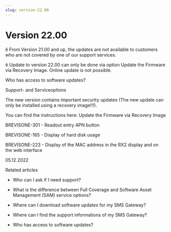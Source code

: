 ```yaml
---
slug: version-22.00
---
```


# Version 22.00

ê From Version 21.00 and up, the updates are not available to customers who
are not covered by one of our support services.

ê Update to version 22.00 can only be done via option Update the Firmware via
Recovery Image. Online update is not possible.

Who has access to software updates?

Support- and Serviceoptions

The new version contains important security updates (The new update can only
be installed using a recovery image!!!).

You can find the instructions here: Update the Firmware via Recovery Image

BREVISONE-301 - Readout entry APN button

BREVISONE-165 - Display of hard disk usage

BREVISONE-223 - Display of the MAC address in the RX2 display and on the web
interface

05.12.2022

Related articles

  * Who can I ask if I need support?

  * What is the difference between Full Coverage and Software Asset Management (SAM) service options?

  * Where can I download software updates for my SMS Gateway?

  * Where can I find the support informations of my SMS Gateway?

  * Who has access to software updates?

